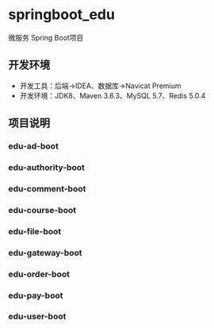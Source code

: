 # springboot_edu
微服务 Spring Boot项目

## 开发环境
- 开发工具：后端->IDEA、数据库->Navicat Premium
- 开发环境：JDK8、Maven 3.6.3、MySQL 5.7、Redis 5.0.4

## 项目说明
### edu-ad-boot
### edu-authority-boot
### edu-comment-boot
### edu-course-boot
### edu-file-boot
### edu-gateway-boot
### edu-order-boot
### edu-pay-boot
### edu-user-boot
